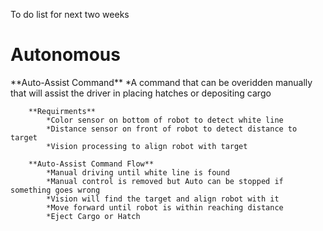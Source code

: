 To do list for next two weeks

<h1>Autonomous</h1>
    **Auto-Assist Command**
        *A command that can be overidden manually that will assist the driver in placing hatches or depositing cargo

        **Requirments**
            *Color sensor on bottom of robot to detect white line
            *Distance sensor on front of robot to detect distance to target
            *Vision processing to align robot with target

        **Auto-Assist Command Flow**
            *Manual driving until white line is found
            *Manual control is removed but Auto can be stopped if something goes wrong
            *Vision will find the target and align robot with it
            *Move forward until robot is within reaching distance
            *Eject Cargo or Hatch
